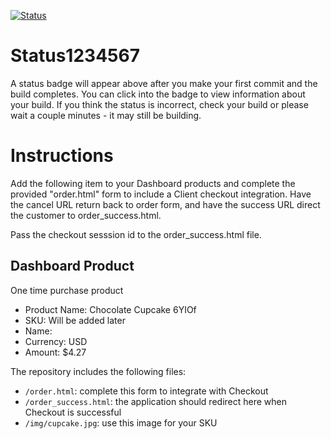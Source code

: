 [![Status](https://img.shields.io/badge/status-BUILDING%20COMMIT:%200dff55392808c948c206ea512238b233ea0ecf73-yellow.svg)](https://github.com/raysaavedra-work/bakery_scaffold_0Bg76WQ9BTUceRjX/commit/0dff55392808c948c206ea512238b233ea0ecf73)








# Status1234567

A status badge will appear above after you make your first commit and the build completes. You can click into the badge to view information about your build. If you think the status is incorrect, check your build or please wait a couple minutes - it may still be building.

# Instructions

Add the following item to your Dashboard products and complete the provided "order.html" form to include a Client checkout integration. Have the cancel URL return back to order form, and have the success URL direct the customer to order_success.html.

Pass the checkout sesssion id to the order_success.html file.

## Dashboard Product
One time purchase product
* Product Name: Chocolate Cupcake 6YIOf
* SKU: Will be added later
* Name: 
* Currency: USD
* Amount: $4.27

The repository includes the following files:
* `/order.html`: complete this form to integrate with Checkout
* `/order_success.html`: the application should redirect here when Checkout is successful
* `/img/cupcake.jpg`: use this image for your SKU

